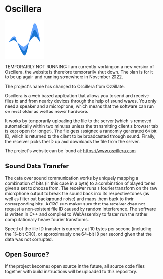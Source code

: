 # Oscillera

<p align="left">
  <a href="https://www.oscillera.com/">
    <img src="oscilleraLogo.png" width="128" alt="Oscillera Logo">
  </a>
</p>

TEMPORARILY NOT RUNNING: I am currently working on a new version of Oscillera, the website is therefore temporarily shut down. The plan is for it to be up again and running somewhere in November 2022.

The project's name has changed to Oscillera from Ozzillate.

Oscillera is a web based application that allows you to send and receive files to and from nearby devices through the help of sound waves. You only need a speaker and a microphone, which means that the software can run on most older as well as newer hardware.

It works by temporarily uploading the file to the server (which is removed automatically within two minutes unless the transmitting client's browser tab is kept open for longer). The file gets assigned a randomly generated 64 bit ID, which is returned to the client to be broadcasted through sound. Finally, the receiver picks the ID up and downloads the file from the server.

The project's website can be found at: https://www.oscillera.com

## Sound Data Transfer

The data over sound communication works by uniquely mapping a combination of bits (in this case in a byte) to a combination of played tones given a set to choose from. The receiver runs a fourier transform on the raw microphone output to break the sound back into its respective tones (as well as filter out background noise) and maps them back to their corresponding bits. A CRC sum makes sure that the receiver does not request a non-existent file ID caused by random interference. The software is written in C++ and compiled to WebAssembly to faster run the rather computationally heavy fourier transforms.

Speed of the file ID transfer is currently at 10 bytes per second (including the 16-bit CRC), or approximately one 64-bit ID per second given that the data was not corrupted.

## Open Source?

If the project becomes open source in the future, all source code files together with build instructions will be uploaded to this repository.
